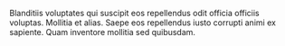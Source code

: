 Blanditiis voluptates qui suscipit eos repellendus odit officia officiis voluptas. Mollitia et alias. Saepe eos repellendus iusto corrupti animi ex sapiente. Quam inventore mollitia sed quibusdam.